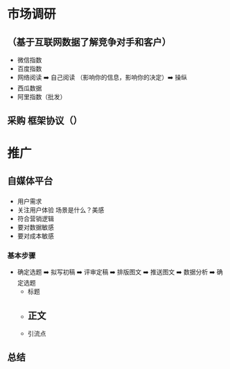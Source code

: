 # 市场调研
## （基于互联网数据了解竞争对手和客户）
  - 微信指数
  - 百度指数
  - 网络阅读 ➡️ 自己阅读 （影响你的信息，影响你的决定）➡️ 操纵
  - 西瓜数据
  - 阿里指数（批发）
  
##  采购 框架协议（）    
# 推广
##  自媒体平台
###
  - 用户需求
  - 关注用户体验 场景是什么？美感
  - 符合营销逻辑 
  - 要对数据敏感
  - 要对成本敏感
### 基本步骤
  - 确定选题 ➡️ 拟写初稿 ➡️ 评审定稿 ➡️ 排版图文 ➡️ 推送图文 ➡️ 数据分析 ➡️ 确定选题
    - 标题
    - 正文
      - 
    - 引流点
  
##  总结  
